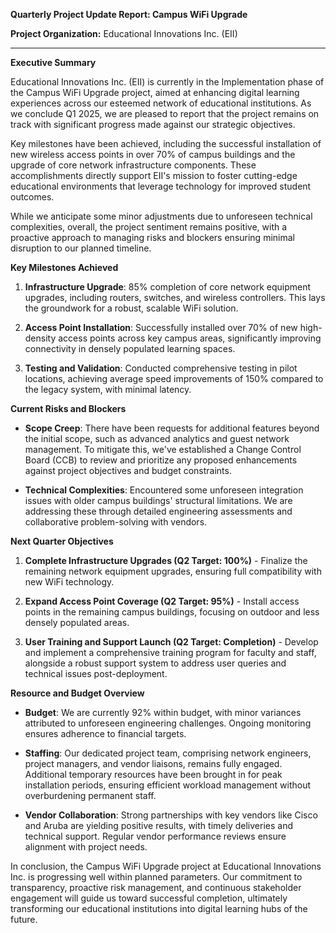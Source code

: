 **Quarterly Project Update Report: Campus WiFi Upgrade**

**Project Organization:** Educational Innovations Inc. (EII)

---

**Executive Summary**

Educational Innovations Inc. (EII) is currently in the Implementation phase of the Campus WiFi Upgrade project, aimed at enhancing digital learning experiences across our esteemed network of educational institutions. As we conclude Q1 2025, we are pleased to report that the project remains on track with significant progress made against our strategic objectives.

Key milestones have been achieved, including the successful installation of new wireless access points in over 70% of campus buildings and the upgrade of core network infrastructure components. These accomplishments directly support EII's mission to foster cutting-edge educational environments that leverage technology for improved student outcomes.

While we anticipate some minor adjustments due to unforeseen technical complexities, overall, the project sentiment remains positive, with a proactive approach to managing risks and blockers ensuring minimal disruption to our planned timeline.

**Key Milestones Achieved**

1. **Infrastructure Upgrade**: 85% completion of core network equipment upgrades, including routers, switches, and wireless controllers. This lays the groundwork for a robust, scalable WiFi solution.
   
2. **Access Point Installation**: Successfully installed over 70% of new high-density access points across key campus areas, significantly improving connectivity in densely populated learning spaces.
   
3. **Testing and Validation**: Conducted comprehensive testing in pilot locations, achieving average speed improvements of 150% compared to the legacy system, with minimal latency.

**Current Risks and Blockers**

- **Scope Creep**: There have been requests for additional features beyond the initial scope, such as advanced analytics and guest network management. To mitigate this, we've established a Change Control Board (CCB) to review and prioritize any proposed enhancements against project objectives and budget constraints.
  
- **Technical Complexities**: Encountered some unforeseen integration issues with older campus buildings' structural limitations. We are addressing these through detailed engineering assessments and collaborative problem-solving with vendors.

**Next Quarter Objectives**

1. **Complete Infrastructure Upgrades (Q2 Target: 100%)** - Finalize the remaining network equipment upgrades, ensuring full compatibility with new WiFi technology.
   
2. **Expand Access Point Coverage (Q2 Target: 95%)** - Install access points in the remaining campus buildings, focusing on outdoor and less densely populated areas.
   
3. **User Training and Support Launch (Q2 Target: Completion)** - Develop and implement a comprehensive training program for faculty and staff, alongside a robust support system to address user queries and technical issues post-deployment.

**Resource and Budget Overview**

- **Budget**: We are currently 92% within budget, with minor variances attributed to unforeseen engineering challenges. Ongoing monitoring ensures adherence to financial targets.
  
- **Staffing**: Our dedicated project team, comprising network engineers, project managers, and vendor liaisons, remains fully engaged. Additional temporary resources have been brought in for peak installation periods, ensuring efficient workload management without overburdening permanent staff.
  
- **Vendor Collaboration**: Strong partnerships with key vendors like Cisco and Aruba are yielding positive results, with timely deliveries and technical support. Regular vendor performance reviews ensure alignment with project needs.

In conclusion, the Campus WiFi Upgrade project at Educational Innovations Inc. is progressing well within planned parameters. Our commitment to transparency, proactive risk management, and continuous stakeholder engagement will guide us toward successful completion, ultimately transforming our educational institutions into digital learning hubs of the future.
